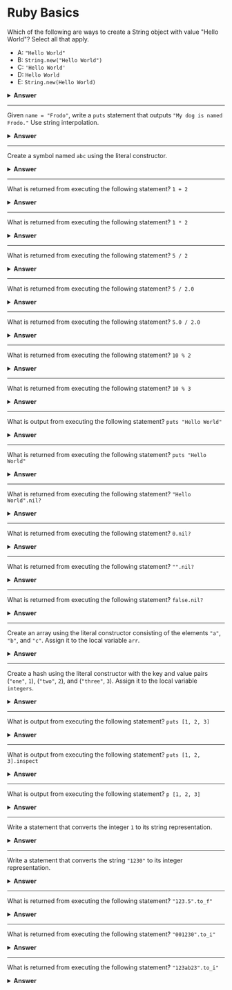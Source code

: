# Ruby Basics

Which of the following are ways to create a String object with value "Hello World"? Select all that apply.
- A: `"Hello World"`
- B: `String.new("Hello World")`
- C: `'Hello World'`
- D: `Hello World`
- E: `String.new(Hello World)`

<details><summary><b>Answer</b></summary>
<p>
`NameError (undefined local variable or method 'a' for main:Object)`
</p>
</details>

---

Given `name = "Frodo"`, write a `puts` statement that outputs `"My dog is named Frodo."` Use string interpolation.

<details><summary><b>Answer</b></summary>
<p>
`puts "My dog is named #{name}.`
</p>
</details>

---

Create a symbol named `abc` using the literal constructor.

<details><summary><b>Answer</b></summary>
<p>
`:abc`
</p>
</details>

---

What is returned from executing the following statement? `1 + 2`

<details><summary><b>Answer</b></summary>
<p>
`3`
</p>
</details>

---

What is returned from executing the following statement? `1 * 2`

<details><summary><b>Answer</b></summary>
<p>
`2`
</p>
</details>

---

What is returned from executing the following statement? `5 / 2`

<details><summary><b>Answer</b></summary>
<p>
`2`
</p>
</details>

---

What is returned from executing the following statement? `5 / 2.0`

<details><summary><b>Answer</b></summary>
<p>
`2.5`
</p>
</details>

---

What is returned from executing the following statement? `5.0 / 2.0`

<details><summary><b>Answer</b></summary>
<p>
`2.5`
</p>
</details>

---

What is returned from executing the following statement? `10 % 2`

<details><summary><b>Answer</b></summary>
<p>
`2.5`
</p>
</details>

---

What is returned from executing the following statement? `10 % 3`

<details><summary><b>Answer</b></summary>
<p>
`1`
</p>
</details>

---

What is output from executing the following statement? `puts "Hello World"`

<details><summary><b>Answer</b></summary>
<p>
`"Hello World"`
</p>
</details>

---

What is returned from executing the following statement? `puts "Hello World"`

<details><summary><b>Answer</b></summary>
<p>
`nil`
</p>
</details>

---

What is returned from executing the following statement? `"Hello World".nil?`

<details><summary><b>Answer</b></summary>
<p>
`false`
</p>
</details>

---

What is returned from executing the following statement? `0.nil?`

<details><summary><b>Answer</b></summary>
<p>
`false`
</p>
</details>

---

What is returned from executing the following statement? `"".nil?`

<details><summary><b>Answer</b></summary>
<p>
`false`
</p>
</details>

---

What is returned from executing the following statement? `false.nil?`

<details><summary><b>Answer</b></summary>
<p>
`false`
</p>
</details>

---

Create an array using the literal constructor consisting of the elements `"a"`, `"b"`, and `"c"`. Assign it to the local variable `arr`.

<details><summary><b>Answer</b></summary>
<p>
`arr = ["a", "b", "c"]`
</p>
</details>

---

Create a hash using the literal constructor with the key and value pairs (`"one"`, `1`), (`"two"`, `2`), and (`"three"`, `3`). Assign it to the local variable `integers`.

<details><summary><b>Answer</b></summary>
<p>
`integers = {"one" => 1, "two" => 2, "three" => 3}`
</p>
</details>

---

What is output from executing the following statement? `puts [1, 2, 3]`

<details><summary><b>Answer</b></summary>
<p>
```
1
2
3
```
</p>
</details>

---

What is output from executing the following statement? `puts [1, 2, 3].inspect`

<details><summary><b>Answer</b></summary>
<p>
`[1, 2, 3]`
</p>
</details>

---

What is output from executing the following statement? `p [1, 2, 3]`

<details><summary><b>Answer</b></summary>
<p>
`[1, 2, 3]`
</p>
</details>

---

Write a statement that converts the integer `1` to its string representation.

<details><summary><b>Answer</b></summary>
<p>
`1.to_s`
</p>
</details>

---

Write a statement that converts the string `"1230"` to its integer representation. 

<details><summary><b>Answer</b></summary>
<p>
`"1230".to_i`
</p>
</details>

---

What is returned from executing the following statement? `"123.5".to_f"`

<details><summary><b>Answer</b></summary>
<p>
`123.5`
</p>
</details>

---

What is returned from executing the following statement? `"001230".to_i"`

<details><summary><b>Answer</b></summary>
<p>
`1230`
</p>
</details>

---

What is returned from executing the following statement? `"123ab23".to_i"`

<details><summary><b>Answer</b></summary>
<p>
`123`
</p>
</details>
